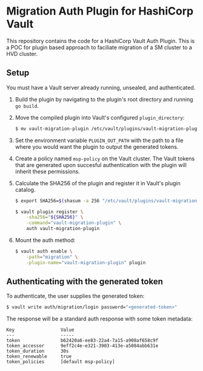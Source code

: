 # Migration Auth Plugin for HashiCorp Vault

This repository contains the code for a HashiCorp Vault Auth Plugin. This is a POC for plugin based approach to faciliate migration of a SM cluster to a HVD cluster.


## Setup

You must have a Vault server already running, unsealed, and
authenticated.

1. Build the plugin by navigating to the plugin's root directory and running `go build`. 

2. Move the compiled plugin into Vault's configured `plugin_directory`:

    ```sh
    $ mv vault-migration-plugin /etc/vault/plugins/vault-migration-plugin
    ```

3. Set the environment variable `PLUGIN_OUT_PATH` with the path to a file where you would want the plugin to output the generated tokens.

4. Create a policy named `msp-policy` on the Vault cluster. The Vault tokens that are generated upon succesful authentication with the plugin will inherit these permissions.

3. Calculate the SHA256 of the plugin and register it in Vault's plugin catalog.

    ```sh
    $ export SHA256=$(shasum -a 256 "/etc/vault/plugins/vault-migration-plugin" | cut -d' ' -f1)

    $ vault plugin register \
        -sha256="${SHA256}" \
        -command="vault-migration-plugin" \
        auth vault-migration-plugin
    ```

4. Mount the auth method:

    ```sh
    $ vault auth enable \
        -path="migration" \
        -plugin-name="vault-migration-plugin" plugin
    ```

## Authenticating with the generated token

To authenticate, the user supplies the generated token:

```sh
$ vault write auth/migration/login password="<generated-token>"
```

The response will be a standard auth response with some token metadata:

```text
Key             	Value
---             	-----
token           	b62420a6-ee83-22a4-7a15-a908af658c9f
token_accessor  	9eff2c4e-e321-3903-413e-a5084abb631e
token_duration  	30s
token_renewable 	true
token_policies  	[default msp-policy]
```
